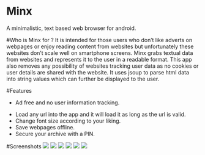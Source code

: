 # Minx
A minimalistic, text based web browser for android.

#Who is Minx for ?
It is intended for those users who don’t like adverts on webpages or enjoy reading content from websites but unfortunately these websites don’t scale well on smartphone screens. Minx grabs textual data from websites and represents it to the user in a readable format. This app also removes any possibility of websites tracking user data as no cookies or user details are shared with the website. It uses jsoup to parse html data into string values which can further be displayed to the user.

#Features
* Ad free and no user information tracking.
+ Load any url into the app and it will load it as long as the url is valid.
+ Change font size according to your liking.
+ Save webpages offline.
+ Secure your archive with a PIN.

#Screenshots
![](https://lh3.googleusercontent.com/Di5uZK0e9eWvWCzLVQ46DgqLrrniiAM-WKxHz1YnWw9oVggwHPf5BM7BSwnUu7nSmQ=h900-rw)
![](https://lh3.googleusercontent.com/Lj921COnloZt_JWOsCdBQlapvqIDE3UhheVE39FZ2lcBG1XLDFlNmB9HrXDT_Io7BA=h900-rw)
![](https://lh3.googleusercontent.com/7VYVwBPdIIA0kYYx7TBv1nYqQL0-Rmh4TywFHuBT5uhziMzUIKMcFicCGc83zn0_3g=h900-rw)
![](https://lh3.googleusercontent.com/Xknt4ot54VZ7WIcv7ETU0en-H5Ld7dOl8cOD-TPSiV8_yGHP5h68AFaGPQP0s09GHhk=h900-rw)
![](https://lh3.googleusercontent.com/PEr6BIJivSGP5Ae6FBIPIxnstjm1iIgGrq6AxvtHMeRh1NE5aoHY4X_Y5Yrekiz6QNU=h900-rw)
![](https://lh3.googleusercontent.com/x5nGu-cYQ9hBFJAYP1jgyvMovsYEmuKS8dfhzDd_ZNZpd3BY17Z9kOVG3yIP5duM18A=h900-rw)
